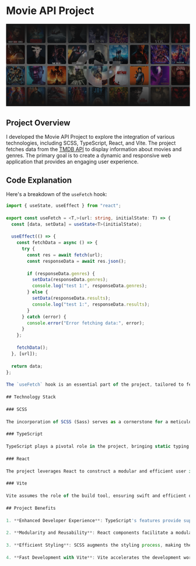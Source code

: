 # Movie API Project

![Hero Image](https://github.com/athenkosimagada/movies_api/blob/main/src/assets/images/hero.png)

## Project Overview

I developed the Movie API Project to explore the integration of various technologies, including SCSS, TypeScript, React, and Vite. The project fetches data from the [TMDB API](INSERT_TMDB_API_LINK) to display information about movies and genres. The primary goal is to create a dynamic and responsive web application that provides an engaging user experience.

## Code Explanation

Here's a breakdown of the `useFetch` hook:

```typescript
import { useState, useEffect } from "react";

export const useFetch = <T,>(url: string, initialState: T) => {
  const [data, setData] = useState<T>(initialState);

  useEffect(() => {
    const fetchData = async () => {
      try {
        const res = await fetch(url);
        const responseData = await res.json();
        
        if (responseData.genres) {
          setData(responseData.genres);
          console.log("test 1:", responseData.genres);
        } else {
          setData(responseData.results);
          console.log("test 1:", responseData.results);
        }
      } catch (error) {
        console.error("Error fetching data:", error);
      }
    };

    fetchData();
  }, [url]);

  return data;
};

The `useFetch` hook is an essential part of the project, tailored to fetch data from a specified URL and intelligently manage it based on the structure of the response. Its utilization of TypeScript generics enhances flexibility and ensures a robust data-handling mechanism.

## Technology Stack

### SCSS

The incorporation of SCSS (Sass) serves as a cornerstone for a meticulously organized and maintainable stylesheet. SCSS provides an array of features, including variables, nesting, and mixins, elevating the overall styling structure.

### TypeScript

TypeScript plays a pivotal role in the project, bringing static typing capabilities. This not only detects potential errors during development but also enhances code documentation, contributing significantly to improved code quality and developer productivity.

### React

The project leverages React to construct a modular and efficient user interface. The inherent component-based architecture simplifies development, fostering a more scalable and maintainable codebase.

### Vite

Vite assumes the role of the build tool, ensuring swift and efficient development and bundling processes. Its incorporation elevates the development experience by offering features such as hot module replacement.

## Project Benefits

1. **Enhanced Developer Experience**: TypeScript's features provide superior code navigation, autocompletion, and early error detection, fostering an enjoyable development process.

2. **Modularity and Reusability**: React components facilitate a modular structure, making code reuse across the application seamless and enhancing overall maintainability.

3. **Efficient Styling**: SCSS augments the styling process, making the stylesheet more readable, maintainable, and scalable.

4. **Fast Development with Vite**: Vite accelerates the development workflow, delivering quick feedback and reducing build times.
